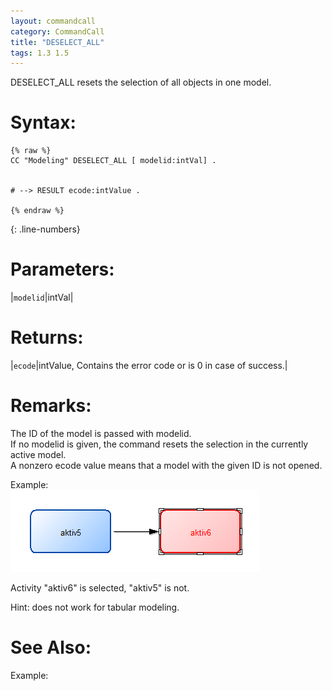 ```yaml
---
layout: commandcall
category: CommandCall
title: "DESELECT_ALL"
tags: 1.3 1.5
---
```


DESELECT_ALL resets the selection of all objects in one model.

# Syntax:  

```adoscript
{% raw %}
CC "Modeling" DESELECT_ALL [ modelid:intVal] .


# --> RESULT ecode:intValue .

{% endraw %}
```
{: .line-numbers}

# Parameters:  

|`modelid`|intVal|

# Returns:  

|`ecode`|intValue, Contains the error code or is 0 in case of success.|


# Remarks:

The ID of the model is passed with modelid.  
If no modelid is given, the command resets the selection in the currently active model.  
A nonzero ecode value means that a model with the given ID is not opened.

Example:  
![](/images/DESELECT.png)

Activity "aktiv6" is selected, "aktiv5" is not.

Hint: does not work for tabular modeling.

# See Also:  



Example:




